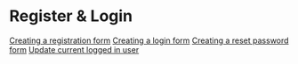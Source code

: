 # Register & Login

[Creating a registration form](https://docs.super-forms.com/features/advanced/custom-registration-form-for-wordpress)
[Creating a login form](https://docs.super-forms.com/features/advanced/custom-login-form-for-wordpress)
[Creating a reset password form](https://docs.super-forms.com/features/advanced/custom-lost-password-form-for-wordpress)
[Update current logged in user](https://docs.super-forms.com/features/advanced/update-current-logged-in-user)